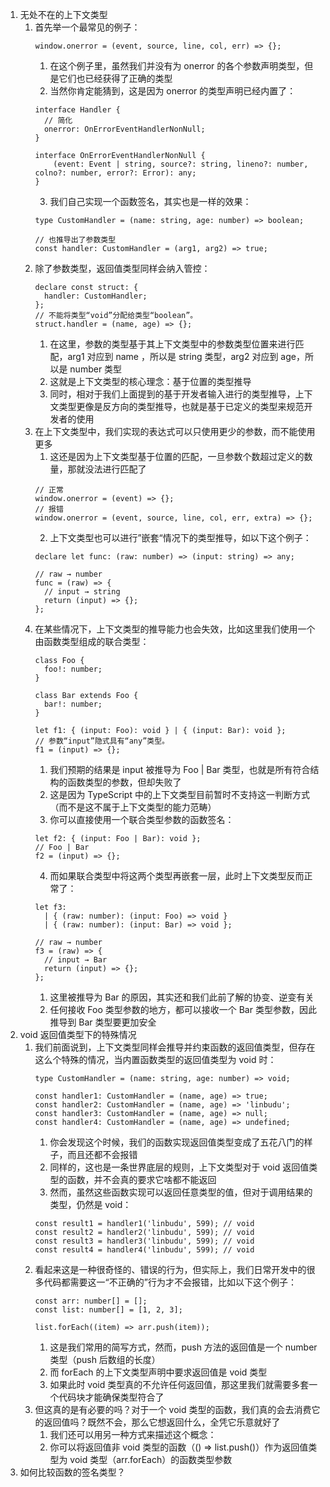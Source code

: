 1. 无处不在的上下文类型
   1. 首先举一个最常见的例子：
      ```
      window.onerror = (event, source, line, col, err) => {};
      ```
      1. 在这个例子里，虽然我们并没有为 onerror 的各个参数声明类型，但是它们也已经获得了正确的类型
      2. 当然你肯定能猜到，这是因为 onerror 的类型声明已经内置了：
        ```
        interface Handler {
          // 简化
          onerror: OnErrorEventHandlerNonNull;
        }

        interface OnErrorEventHandlerNonNull {
            (event: Event | string, source?: string, lineno?: number, colno?: number, error?: Error): any;
        }
        ```
      3. 我们自己实现一个函数签名，其实也是一样的效果：
        ```
        type CustomHandler = (name: string, age: number) => boolean;

        // 也推导出了参数类型
        const handler: CustomHandler = (arg1, arg2) => true;
        ```
   2. 除了参数类型，返回值类型同样会纳入管控：
      ```
      declare const struct: {
        handler: CustomHandler;
      };
      // 不能将类型“void”分配给类型“boolean”。
      struct.handler = (name, age) => {};
      ```
      1. 在这里，参数的类型基于其上下文类型中的参数类型位置来进行匹配，arg1 对应到 name ，所以是 string 类型，arg2 对应到 age，所以是 number 类型
      2. 这就是上下文类型的核心理念：基于位置的类型推导
      3. 同时，相对于我们上面提到的基于开发者输入进行的类型推导，上下文类型更像是反方向的类型推导，也就是基于已定义的类型来规范开发者的使用
   3. 在上下文类型中，我们实现的表达式可以只使用更少的参数，而不能使用更多
      1. 这还是因为上下文类型基于位置的匹配，一旦参数个数超过定义的数量，那就没法进行匹配了
        ```
        // 正常
        window.onerror = (event) => {};
        // 报错
        window.onerror = (event, source, line, col, err, extra) => {};
        ```
      2. 上下文类型也可以进行”嵌套“情况下的类型推导，如以下这个例子：
        ```
        declare let func: (raw: number) => (input: string) => any;

        // raw → number
        func = (raw) => {
          // input → string
          return (input) => {};
        };
        ```
   4. 在某些情况下，上下文类型的推导能力也会失效，比如这里我们使用一个由函数类型组成的联合类型：
      ```
      class Foo {
        foo!: number;
      }

      class Bar extends Foo {
        bar!: number;
      }

      let f1: { (input: Foo): void } | { (input: Bar): void };
      // 参数“input”隐式具有“any”类型。
      f1 = (input) => {};
      ```
      1. 我们预期的结果是 input 被推导为 Foo | Bar 类型，也就是所有符合结构的函数类型的参数，但却失败了
      2. 这是因为 TypeScript 中的上下文类型目前暂时不支持这一判断方式（而不是这不属于上下文类型的能力范畴）
      3. 你可以直接使用一个联合类型参数的函数签名：
        ```
        let f2: { (input: Foo | Bar): void };
        // Foo | Bar
        f2 = (input) => {};
        ```
      4. 而如果联合类型中将这两个类型再嵌套一层，此时上下文类型反而正常了：
        ```
        let f3:
          | { (raw: number): (input: Foo) => void }
          | { (raw: number): (input: Bar) => void };

        // raw → number
        f3 = (raw) => {
          // input → Bar
          return (input) => {};
        };
        ```
         1. 这里被推导为 Bar 的原因，其实还和我们此前了解的协变、逆变有关
         2. 任何接收 Foo 类型参数的地方，都可以接收一个 Bar 类型参数，因此推导到 Bar 类型要更加安全
2. void 返回值类型下的特殊情况
   1. 我们前面说到，上下文类型同样会推导并约束函数的返回值类型，但存在这么个特殊的情况，当内置函数类型的返回值类型为 void 时：
      ```
      type CustomHandler = (name: string, age: number) => void;

      const handler1: CustomHandler = (name, age) => true;
      const handler2: CustomHandler = (name, age) => 'linbudu';
      const handler3: CustomHandler = (name, age) => null;
      const handler4: CustomHandler = (name, age) => undefined;
      ```
      1. 你会发现这个时候，我们的函数实现返回值类型变成了五花八门的样子，而且还都不会报错
      2. 同样的，这也是一条世界底层的规则，上下文类型对于 void 返回值类型的函数，并不会真的要求它啥都不能返回
      3. 然而，虽然这些函数实现可以返回任意类型的值，但对于调用结果的类型，仍然是 void：
        ```
        const result1 = handler1('linbudu', 599); // void
        const result2 = handler2('linbudu', 599); // void
        const result3 = handler3('linbudu', 599); // void
        const result4 = handler4('linbudu', 599); // void
        ```
   2. 看起来这是一种很奇怪的、错误的行为，但实际上，我们日常开发中的很多代码都需要这一“不正确的”行为才不会报错，比如以下这个例子：
      ```
      const arr: number[] = [];
      const list: number[] = [1, 2, 3];

      list.forEach((item) => arr.push(item));
      ```
      1. 这是我们常用的简写方式，然而，push 方法的返回值是一个 number 类型（push 后数组的长度）
      2. 而 forEach 的上下文类型声明中要求返回值是 void 类型
      3. 如果此时 void 类型真的不允许任何返回值，那这里我们就需要多套一个代码块才能确保类型符合了
   3. 但这真的是有必要的吗？对于一个 void 类型的函数，我们真的会去消费它的返回值吗？既然不会，那么它想返回什么，全凭它乐意就好了
      1. 我们还可以用另一种方式来描述这个概念：
      2. 你可以将返回值非 void 类型的函数（() => list.push()）作为返回值类型为 void 类型（arr.forEach）的函数类型参数
3. 如何比较函数的签名类型？